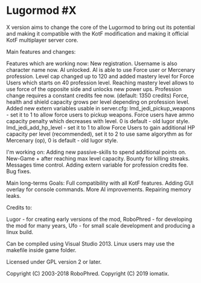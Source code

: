 # Lugormod #X 



X version aims to change the core of the Lugormod to bring out its potential and making it compatible with the 
KotF modification and making it official KotF multiplayer server core.

Main features and changes:

Features which are working now:
New registration. Username is also character name now.
AI unlocked. AI is able to use Force user or Mercenary profession.
Level cap changed up to 120 and added mastery level for Force Users which starts on 40 profession level.
Reaching mastery level allows to use force of the opposite side and unlocks new power ups.
Profession change requires a constant credits fee now. (default: 1350 credits)
Force, health and shield capacity grows per level depending on profession level.
Added new extern variables usable in server.cfg: 
lmd_jedi_pickup_weapons - set it to 1 to allow force users to pickup weapons. Force users have ammo capacity penalty which decreases with level.  0 is default - old lugor style.
lmd_jedi_add_hp_level - set it to 1 to allow Force Users to gain additional HP capacity per level (recommended), set it to 2 to use same algorythm as for Mercenary (op),  0 is default - old lugor style.


I'm working on:
Adding new passive-skills to spend additional points on.
New-Game + after reaching max level capacity.
Bounty for killing streaks.
Messages time control.
Adding extern variable for profession credits fee.
Bug fixes.

Main long-terms Goals:
Full compatibility with all KotF features.
Adding GUI overlay for console commands.
More AI improvements.
Repairing memory leaks.





Credits to:

Lugor       - for creating early versions of the mod,
RoboPhred   - for developing the mod for many years,
Ufo         - for small scale development and producing a linux build.

Can be compiled using Visual Studio 2013.
Linux users may use the makefile inside game folder.

Licensed under GPL version 2 or later.

Copyright (C) 2003-2018 RoboPhred.
Copyright (C) 2019 iomatix.